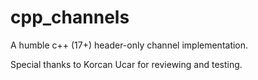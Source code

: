 # cpp_channels
A humble c++ (17+) header-only channel implementation.

Special thanks to Korcan Ucar for reviewing and testing.
